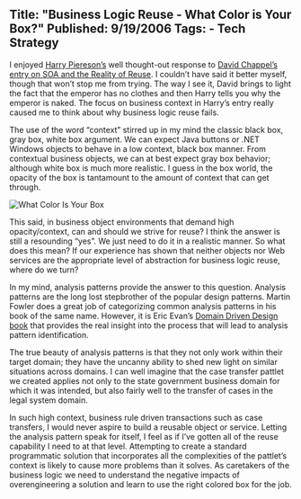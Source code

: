 Title: "Business Logic Reuse - What Color is Your Box?"
Published: 9/19/2006
Tags:
    - Tech Strategy
---
I enjoyed [Harry Piereson’s](http://devhawk.net/blog) well thought-out response to [David Chappel’s entry on SOA and the Reality of Reuse](http://www.davidchappell.com/HTML_email/Opinari_No16_8_06.html). I couldn’t have said it better myself, though that won’t stop me from trying. The way I see it, David brings to light the fact that the emperor has no clothes and then Harry tells you why the emperor is naked. The focus on business context in Harry’s entry really caused me to think about why business logic reuse fails.

The use of the word “context” stirred up in my mind the classic black box, gray box, white box argument. We can expect Java buttons or .NET Windows objects to behave in a low context, black box manner. From contextual business objects, we can at best expect gray box behavior; although white box is much more realistic. I guess in the box world, the opacity of the box is tantamount to the amount of context that can get through.

![What Color Is Your Box](https://s3.amazonaws.com/s3.beckshome.com/20060919-What-Color-Is-Your-Box.png)

This said, in business object environments that demand high opacity/context, can and should we strive for reuse? I think the answer is still a resounding “yes”. We just need to do it in a realistic manner. So what does this mean? If our experience has shown that neither objects nor Web services are the appropriate level of abstraction for business logic reuse, where do we turn?

In my mind, analysis patterns provide the answer to this question. Analysis patterns are the long lost stepbrother of the popular design patterns. Martin Fowler does a great job of categorizing common analysis patterns in his book of the same name. However, it is Eric Evan’s [Domain Driven Design book](https://www.amazon.com/Domain-Driven-Design-Tackling-Complexity-Software/dp/0321125215) that provides the real insight into the process that will lead to analysis pattern identification.

The true beauty of analysis patterns is that they not only work within their target domain; they have the uncanny ability to shed new light on similar situations across domains. I can well imagine that the case transfer pattlet we created applies not only to the state government business domain for which it was intended, but also fairly well to the transfer of cases in the legal system domain.

In such high context, business rule driven transactions such as case transfers, I would never aspire to build a reusable object or service. Letting the analysis pattern speak for itself, I feel as if I’ve gotten all of the reuse capability I need to at that level. Attempting to create a standard programmatic solution that incorporates all the complexities of the pattlet’s context is likely to cause more problems than it solves. As caretakers of the business logic we need to understand the negative impacts of overengineering a solution and learn to use the right colored box for the job.